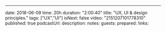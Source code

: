 ---
date: 2018-06-09
time: 20h
duration: "2:00:40"
title: "UX, UI & design principles."
tags: ["UX","UI"]
isNext: false
video: "2151207101778310"
published: true
podcastUrl:
description: 
notes: 
guests: 
prepared: 
links: 
